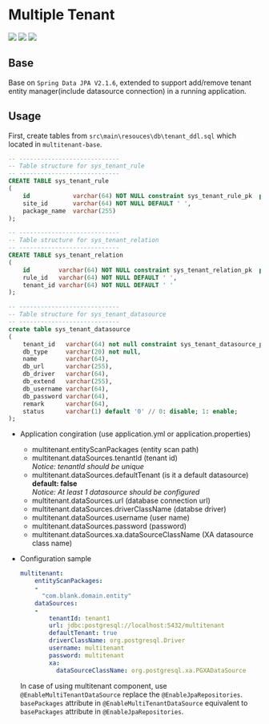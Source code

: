 Multiple Tenant
===
![][bg-jdk] ![][bg-springboot] ![][bg-spring-data-jpa]

[bg-jdk]: https://img.shields.io/badge/jdk-1.8-brightgreen.svg?style=flat&logo=java&color=information&labelColor=important
[bg-springboot]: https://img.shields.io/badge/SpringBoot-2.1.4-information.svg?labelColor=blue
[bg-spring-data-jpa]: https://img.shields.io/badge/SpringDataJpa-2.1.6-information.svg?labelColor=blue

## Base
  
Base on `Spring Data JPA V2.1.6`, extended to support add/remove tenant entity manager(include datasource connection) in a running application.

## Usage

First, create tables from `src\main\resouces\db\tenant_ddl.sql` which located in `multitenant-base`.

```sql
-- ----------------------------
-- Table structure for sys_tenant_rule
-- ----------------------------
CREATE TABLE sys_tenant_rule
( 
    id            varchar(64) NOT NULL constraint sys_tenant_rule_pk  primary key,
    site_id       varchar(64) NOT NULL DEFAULT ' ',
    package_name  varchar(255)
);

-- ----------------------------
-- Table structure for sys_tenant_relation
-- ----------------------------
CREATE TABLE sys_tenant_relation
( 
    id        varchar(64) NOT NULL constraint sys_tenant_relation_pk  primary key,
    rule_id   varchar(64) NOT NULL DEFAULT ' ',
    tenant_id varchar(64) NOT NULL DEFAULT ' '
);

-- ----------------------------
-- Table structure for sys_tenant_datasource
-- ----------------------------
create table sys_tenant_datasource
(
    tenant_id   varchar(64) not null constraint sys_tenant_datasource_pk primary key,
    db_type     varchar(20) not null,
    name        varchar(64),
    db_url      varchar(255),
    db_driver   varchar(64),
    db_extend   varchar(255),
    db_username varchar(64),
    db_password varchar(64),
    remark      varchar(64),
    status      varchar(1) default '0' // 0: disable; 1: enable;
);

```

- Application congiration (use application.yml or application.properties)
  - multitenant.entityScanPackages (entity scan path)
  - multitenant.dataSources.tenantId (tenant id)
    <br>*Notice: tenantId should be unique*
  - multitenant.dataSources.defaultTenant (is it a default datasource)
    <br>**default: false**
    <br>*Notice: At least 1 datasource should be configured*
  - multitenant.dataSources.url (database connection url)
  - multitenant.dataSources.driverClassName (databse driver)
  - multitenant.dataSources.username (user name)
  - multitenant.dataSources.password (password)
  - multitenant.dataSources.xa.dataSourceClassName (XA datasource class name)
  
- Configuration sample
  ```yaml
  multitenant:
      entityScanPackages: 
      -
        "com.blank.domain.entity"
      dataSources:
      -
          tenantId: tenant1
          url: jdbc:postgresql://localhost:5432/multitenant
          defaultTenant: true
          driverClassName: org.postgresql.Driver
          username: multitenant
          password: multitenant
          xa:
            dataSourceClassName: org.postgresql.xa.PGXADataSource
  ```

  In case of using multitenant component, use `@EnableMultiTenantDataSource` replace the `@EnableJpaRepositories`. `basePackages` attribute in `@EnableMultiTenantDataSource` equivalent to `basePackages` attribute in `@EnableJpaRepositories`.
